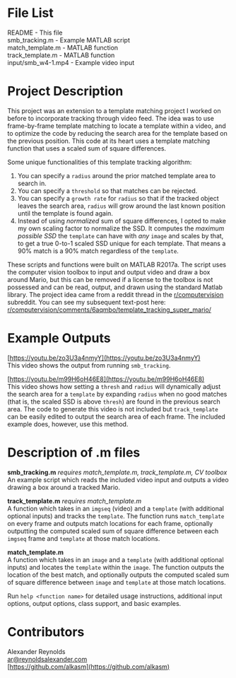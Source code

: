 # File List

README - This file  
smb_tracking.m - Example MATLAB script  
match_template.m - MATLAB function  
track_template.m - MATLAB function  
input/smb_w4-1.mp4 - Example video input  
 
# Project Description

This project was an extension to a template matching project I worked on before to incorporate tracking through video feed. The idea was to use frame-by-frame template matching to locate a template within a video, and to optimize the code by reducing the search area for the template based on the previous position. This code at its heart uses a template matching function that uses a scaled sum of square differences.

Some unique functionalities of this template tracking algorithm:

1. You can specify a `radius` around the prior matched template area to search in.
2. You can specify a `threshold` so that matches can be rejected.
3. You can specify a `growth rate` for `radius` so that if the tracked object leaves the search area, `radius` will grow around the last known position until the template is found again.
4. Instead of using *normalized* sum of square differences, I opted to make my own scaling factor to normalize the SSD. It computes the *maximum possible SSD* the `template` can have with *any* `image` and scales by that, to get a true 0-to-1 scaled SSD unique for each template. That means a 90% match is a 90% match regardless of the `template`.

These scripts and functions were built on MATLAB R2017a. The script uses the computer vision toolbox to input and output video and draw a box around Mario, but this can be removed if a license to the toolbox is not possessed and can be read, output, and drawn using the standard Matlab library. The project idea came from a reddit thread in the [r/computervision](https://reddit.com/r/computervision/) subreddit. You can see my subsequent text-post here: [r/computervision/comments/6aqmbo/template_tracking_super_mario/](https://reddit.com/r/computervision/comments/6aqmbo/template_tracking_super_mario/)

# Example Outputs

[https://youtu.be/zo3U3a4nmyY](https://youtu.be/zo3U3a4nmyY)  
This video shows the output from running `smb_tracking`.  

[https://youtu.be/m99H6oH46E8](https://youtu.be/m99H6oH46E8)  
This video shows how setting a `thresh` and `radius` will dynamically adjust the search area for a `template` by expanding `radius` when no good matches (that is, the scaled SSD is above `thresh`) are found  in the previous search area. The code to generate this video is not included but `track_template` can be easily edited to output the search area of each frame. The included example does, however, use this method.

# Description of .m files

**smb_tracking.m**  *requires match_template.m, track_template.m, CV toolbox*  
An example script which reads the included video input and outputs a video drawing a box around a tracked Mario. 

**track_template.m**  *requires match_template.m*  
A function which takes in an `imgseq` (video) and a `template` (with additional optional inputs) and tracks the `template`. The function runs `match_template` on every frame and outputs match locations for each frame, optionally outputting the computed scaled sum of square difference between each `imgseq` frame and `template` at those match locations.  

**match_template.m**  
A function which takes in an `image` and a `template` (with additional optional inputs) and locates the `template` within the `image`. The function outputs the location of the best match, and optionally outputs the computed scaled sum of square difference between `image` and `template` at those match locations.

Run `help <function name>` for detailed usage instructions, additional input options, output options, class support, and basic examples.


# Contributors
Alexander Reynolds  
  [ar@reynoldsalexander.com](mailto:ar@reynoldsalexander.com)  
  [https://github.com/alkasm](https://github.com/alkasm)

